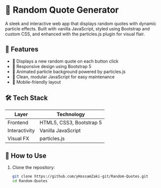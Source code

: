 # 🎲 Random Quote Generator

A sleek and interactive web app that displays random quotes with dynamic particle effects. Built with vanilla JavaScript, styled using Bootstrap and custom CSS, and enhanced with the particles.js plugin for visual flair.

## 🚀 Features

- 🎯 Displays a new random quote on each button click
- 🎨 Responsive design using Bootstrap 5
- 🌌 Animated particle background powered by particles.js
- 🧠 Clean, modular JavaScript for easy maintenance
- 📱 Mobile-friendly layout

## 🛠️ Tech Stack

| Layer        | Technology         |
|--------------|--------------------|
| Frontend     | HTML5, CSS3, Bootstrap 5 |
| Interactivity| Vanilla JavaScript |
| Visual FX    | particles.js       |


## 🧾 How to Use

1. Clone the repository:
   ```bash
   git clone https://github.com/yHossamZaki-git/Random-Quotes.git
   cd Random-Quotes
   ```
